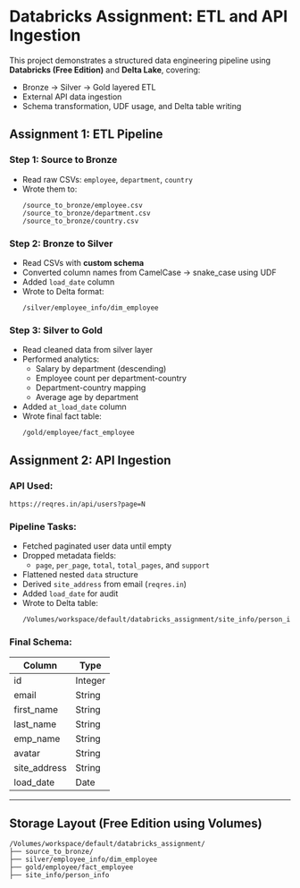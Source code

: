 # Databricks Assignment: ETL and API Ingestion

This project demonstrates a structured data engineering pipeline using **Databricks (Free Edition)** and **Delta Lake**, covering:

- Bronze → Silver → Gold layered ETL
- External API data ingestion
- Schema transformation, UDF usage, and Delta table writing

## Assignment 1: ETL Pipeline

### Step 1: Source to Bronze

- Read raw CSVs: `employee`, `department`, `country`
- Wrote them to:  
  ```
  /source_to_bronze/employee.csv  
  /source_to_bronze/department.csv  
  /source_to_bronze/country.csv  
  ```

### Step 2: Bronze to Silver

- Read CSVs with **custom schema**
- Converted column names from CamelCase → snake_case using UDF
- Added `load_date` column
- Wrote to Delta format:
  ```
  /silver/employee_info/dim_employee
  ```

### Step 3: Silver to Gold

- Read cleaned data from silver layer
- Performed analytics:
  - Salary by department (descending)
  - Employee count per department-country
  - Department-country mapping
  - Average age by department
- Added `at_load_date` column
- Wrote final fact table:
  ```
  /gold/employee/fact_employee
  ```

## Assignment 2: API Ingestion

### API Used:
`https://reqres.in/api/users?page=N`

### Pipeline Tasks:

- Fetched paginated user data until empty
- Dropped metadata fields:
  - `page`, `per_page`, `total`, `total_pages`, and `support`
- Flattened nested `data` structure
- Derived `site_address` from email (`reqres.in`)
- Added `load_date` for audit
- Wrote to Delta table:
  ```
  /Volumes/workspace/default/databricks_assignment/site_info/person_info
  ```

### Final Schema:

| Column        | Type    |
|---------------|---------|
| id            | Integer |
| email         | String  |
| first_name    | String  |
| last_name     | String  |
| emp_name    | String  |
| avatar        | String  |
| site_address  | String  |
| load_date     | Date    |

---

## Storage Layout (Free Edition using Volumes)

```text
/Volumes/workspace/default/databricks_assignment/
├── source_to_bronze/
├── silver/employee_info/dim_employee
├── gold/employee/fact_employee
├── site_info/person_info

